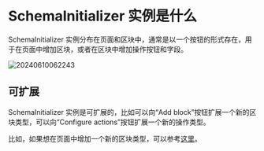 # SchemaInitializer 实例是什么

SchemaInitializer 实例分布在页面和区块中，通常是以一个按钮的形式存在，用于在页面中增加区块，或者在区块中增加操作按钮和字段。

![20240610062243](https://nocobase-docs.oss-cn-beijing.aliyuncs.com/20240610062243.png)

## 可扩展

SchemaInitializer 实例是可扩展的，比如可以向“Add block”按钮扩展一个新的区块类型，可以向“Configure actions”按钮扩展一个新的操作类型。

比如，如果想在页面中增加一个新的区块类型，可以参考[这里](./page-add-block)。
